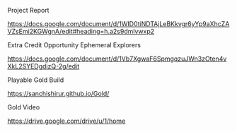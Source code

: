 Project Report 


https://docs.google.com/document/d/1WID0tiNDTAjLeBKkvgr6yYp9aXhcZAVZsEmi2KGWgnA/edit#heading=h.a2s9dmlvwxp2

Extra Credit Opportunity Ephemeral Explorers


https://docs.google.com/document/d/1Vb7XgwaF6SpmgqzuJWn3zOten4vXkL2SYEDgdizQ-2g/edit

Playable Gold Build


https://sanchishirur.github.io/Gold/


Gold Video

https://drive.google.com/drive/u/1/home
